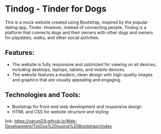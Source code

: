 # Tindog - Tinder for Dogs

This is a mock website created using Bootstrap, inspired by the popular dating app, Tinder. However, instead of connecting people, Tindog is a platform that connects dogs and their owners with other dogs and owners for playdates, walks, and other social activities.

## Features:
- The website is fully responsive and optimized for viewing on all devices, including desktops, laptops, tablets, and mobile devices.
- The website features a modern, clean design with high-quality images and graphics that are visually appealing and engaging.

## Technologies and Tools:
- Bootstrap for front-end web development and responsive design
- HTML and CSS for website structure and styling

link: https://varuni29.github.io/Web-Development/TinDog%20(using%20Bootstrap)/index
